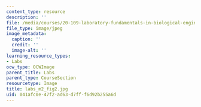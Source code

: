 ```yaml
---
content_type: resource
description: ''
file: /media/courses/20-109-laboratory-fundamentals-in-biological-engineering-spring-2010/041afc0e47f2ad63d7fff6d92b255a6d_labs_m2_fig2.jpg
file_type: image/jpeg
image_metadata:
  caption: ''
  credit: ''
  image-alt: ''
learning_resource_types:
- Labs
ocw_type: OCWImage
parent_title: Labs
parent_type: CourseSection
resourcetype: Image
title: labs_m2_fig2.jpg
uid: 041afc0e-47f2-ad63-d7ff-f6d92b255a6d
---
```


